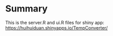 Summary
=======

This is the server.R and ui.R files for shiny app: https://huihuiduan.shinyapps.io/TempConverter/